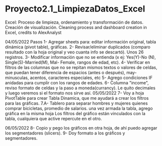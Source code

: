 # Proyecto2.1_LimpiezaDatos_Excel

Excel:
Proceso de limpieza, ordenamiento y transformación de datos.
Creación de visualización.
Cleaning process and dashboard creation in Excel, credits to AlexAnalyst

04/05/2022 
Pasos 1- Agregar sheets para: editar información original, tabla dinámica (pivot table), gráficas. 
2- Revisar/eliminar duplicados (comparo resultado con la hoja original y veo cuanta info se descartó). Unos 26 registros. 
3- Modificar información que no se entienda (x ej: Yes(Y)-No (N), Single(S)-Married(M), Mal- Female, rangos de edad, etc). 
4- Verificar en filtros de las columnas que no se repitan mismos textos o valores de celdas, que puedan tener diferencia de espacios (antes o después), may- minusculas, acentos, caracteres especiales, etc 
5- Agrego condiciones IF anidadas para cumplir con los rangos de edades. 
6- Columna "income", reviso formato de celdas y la paso a moneda(currancy). Le quito decimales y luego veremos si el formato nos sirve así. 05/05/2022 
7- Voy a hoja PivotTable para crear Tabla Dinamica, que me ayudará a crear los filtros para las gráficas. 
7.A- Tablero para separar hombres y mujeres quienes comprar bicicletas, promedio de salarios. una vez armada la tabla, agrego gráfica en la misma hoja Los filtros del gráfico están vinculados con la tabla, cualquiera que active repercute en el otro. 

06/05/2022 
8- Copio y pego los gráficos en otra hoja, de ahí puedo agregar los segmentadores (slicers). 
9- Doy formato a los gráficos y segmentadores.

